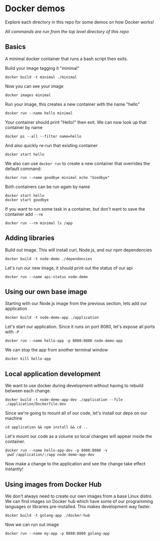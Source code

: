 # Docker demos

Explore each directory in this repo for some demos on how Docker works!

_All commands are run from the top level directory of this repo_

## Basics

A minimal docker container that runs a bash script then exits.

Build your image tagging it "minimal"

    docker build -t minimal ./minimal

Now you can see your image

    docker images minimal

Run your image, this creates a new container with the name "hello"

    docker run --name hello minimal

Your container should print "Hello!" then exit. We can now look up that container by name

    docker ps --all --filter name=hello

And also quickly re-run that existing container

    docker start hello

We also can use `docker run` to create a new container that overrides the default command:

    docker run --name goodbye minimal echo "Goodbye"

Both containers can be run again by name

    docker start hello
    docker start goodbye

If you want to run some task in a container, but don't want to save the container add `--rm`

    docker run --rm minimal ls /app


## Adding libraries

Build out image. This will install curl, Node.js, and our npm dependencies

    docker build -t node-demo ./dependencies

Let's run our new image, it should print out the status of our api

    docker run --name api-status node-demo


## Using our own base image

Starting with our Node.js image from the previous section, lets add our application

    docker build -t node-demo-app ./application

Let's start our application. Since it runs on port 8080, let's expose all ports with `-P`

    docker run --name hello-app -p 8080:8080 node-demo-app

We can stop the app from another terminal window

    docker kill hello-app


## Local application development

We want to use docker during development without having to rebuild between each change.

    docker build -t node-demo-app-dev ./application --file ./application/Dockerfile.dev

Since we're going to mount all of our code, let's install our deps on our machine

    cd application && npm install && cd ..

Let's mount our code as a volume so local changes will appear inside the container.

    docker run --name hello-app-dev -p 8080:8080 -v `pwd`/application/:/app node-demo-app-dev

Now make a change to the application and see the change take effect instantly!

## Using images from Docker Hub

We don't always need to create our own images from a base Linux distro. We can find images
on Docker hub which have some of our programming languages or libraries pre-installed. This
makes development way faster.

    docker build -t golang-app ./docker-hub

Now we can run out image

    docker run --name my-app -p 8080:8080 golang-app
